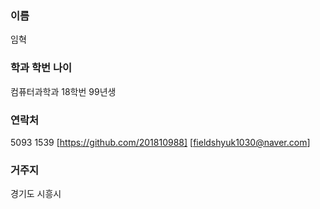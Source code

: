 ### 이름
임혁
### 학과 학번 나이
컴퓨터과학과 18학번 99년생 
### 연락처
5093 1539
[https://github.com/201810988]
[fieldshyuk1030@naver.com]
### 거주지
경기도 시흥시
